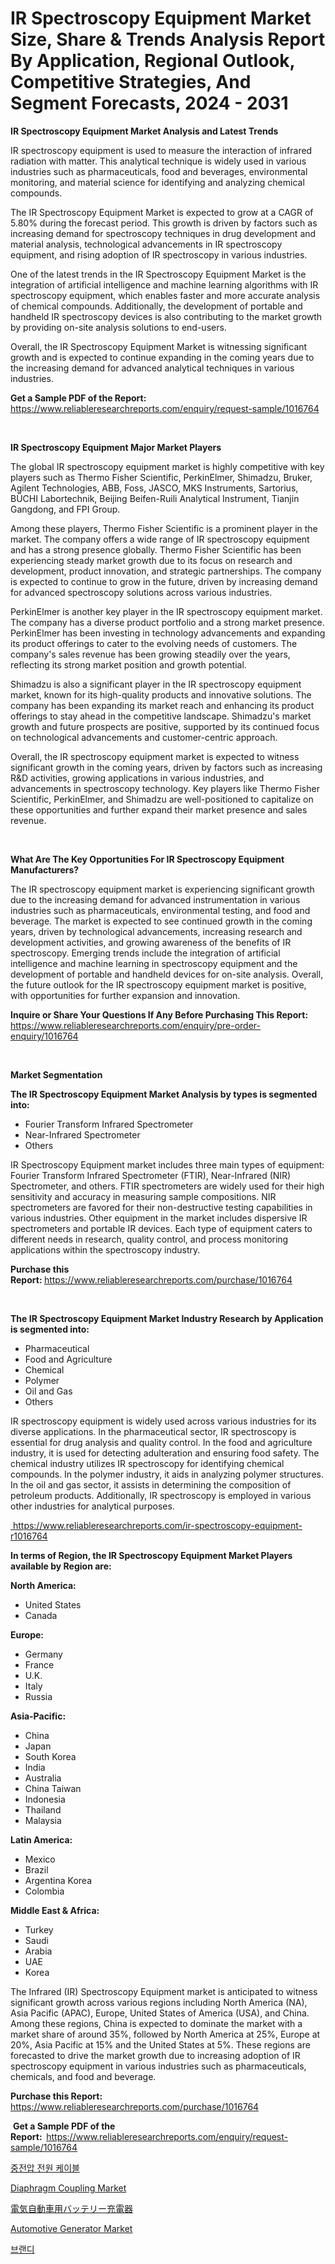 <p><h1>IR Spectroscopy Equipment Market Size, Share & Trends Analysis Report By Application, Regional Outlook, Competitive Strategies, And Segment Forecasts, 2024 - 2031</h1></p><p><strong>IR Spectroscopy Equipment Market Analysis and Latest Trends</strong></p>
<p><p>IR spectroscopy equipment is used to measure the interaction of infrared radiation with matter. This analytical technique is widely used in various industries such as pharmaceuticals, food and beverages, environmental monitoring, and material science for identifying and analyzing chemical compounds.</p><p>The IR Spectroscopy Equipment Market is expected to grow at a CAGR of 5.80% during the forecast period. This growth is driven by factors such as increasing demand for spectroscopy techniques in drug development and material analysis, technological advancements in IR spectroscopy equipment, and rising adoption of IR spectroscopy in various industries.</p><p>One of the latest trends in the IR Spectroscopy Equipment Market is the integration of artificial intelligence and machine learning algorithms with IR spectroscopy equipment, which enables faster and more accurate analysis of chemical compounds. Additionally, the development of portable and handheld IR spectroscopy devices is also contributing to the market growth by providing on-site analysis solutions to end-users.</p><p>Overall, the IR Spectroscopy Equipment Market is witnessing significant growth and is expected to continue expanding in the coming years due to the increasing demand for advanced analytical techniques in various industries.</p></p>
<p><strong>Get a Sample PDF of the Report:&nbsp;</strong> <a href="https://www.reliableresearchreports.com/enquiry/request-sample/1016764">https://www.reliableresearchreports.com/enquiry/request-sample/1016764</a></p>
<p>&nbsp;</p>
<p><strong>IR Spectroscopy Equipment Major Market Players</strong></p>
<p><p>The global IR spectroscopy equipment market is highly competitive with key players such as Thermo Fisher Scientific, PerkinElmer, Shimadzu, Bruker, Agilent Technologies, ABB, Foss, JASCO, MKS Instruments, Sartorius, BÜCHI Labortechnik, Beijing Beifen-Ruili Analytical Instrument, Tianjin Gangdong, and FPI Group.</p><p>Among these players, Thermo Fisher Scientific is a prominent player in the market. The company offers a wide range of IR spectroscopy equipment and has a strong presence globally. Thermo Fisher Scientific has been experiencing steady market growth due to its focus on research and development, product innovation, and strategic partnerships. The company is expected to continue to grow in the future, driven by increasing demand for advanced spectroscopy solutions across various industries.</p><p>PerkinElmer is another key player in the IR spectroscopy equipment market. The company has a diverse product portfolio and a strong market presence. PerkinElmer has been investing in technology advancements and expanding its product offerings to cater to the evolving needs of customers. The company's sales revenue has been growing steadily over the years, reflecting its strong market position and growth potential.</p><p>Shimadzu is also a significant player in the IR spectroscopy equipment market, known for its high-quality products and innovative solutions. The company has been expanding its market reach and enhancing its product offerings to stay ahead in the competitive landscape. Shimadzu's market growth and future prospects are positive, supported by its continued focus on technological advancements and customer-centric approach.</p><p>Overall, the IR spectroscopy equipment market is expected to witness significant growth in the coming years, driven by factors such as increasing R&D activities, growing applications in various industries, and advancements in spectroscopy technology. Key players like Thermo Fisher Scientific, PerkinElmer, and Shimadzu are well-positioned to capitalize on these opportunities and further expand their market presence and sales revenue.</p></p>
<p>&nbsp;</p>
<p><strong>What Are The Key Opportunities For IR Spectroscopy Equipment Manufacturers?</strong></p>
<p><p>The IR spectroscopy equipment market is experiencing significant growth due to the increasing demand for advanced instrumentation in various industries such as pharmaceuticals, environmental testing, and food and beverage. The market is expected to see continued growth in the coming years, driven by technological advancements, increasing research and development activities, and growing awareness of the benefits of IR spectroscopy. Emerging trends include the integration of artificial intelligence and machine learning in spectroscopy equipment and the development of portable and handheld devices for on-site analysis. Overall, the future outlook for the IR spectroscopy equipment market is positive, with opportunities for further expansion and innovation.</p></p>
<p><strong>Inquire or Share Your Questions If Any Before Purchasing This Report:</strong> <a href="https://www.reliableresearchreports.com/enquiry/pre-order-enquiry/1016764">https://www.reliableresearchreports.com/enquiry/pre-order-enquiry/1016764</a></p>
<p>&nbsp;</p>
<p><strong>Market Segmentation</strong></p>
<p><strong>The IR Spectroscopy Equipment Market Analysis by types is segmented into:</strong></p>
<p><ul><li>Fourier Transform Infrared Spectrometer</li><li>Near-Infrared Spectrometer</li><li>Others</li></ul></p>
<p><p>IR Spectroscopy Equipment market includes three main types of equipment: Fourier Transform Infrared Spectrometer (FTIR), Near-Infrared (NIR) Spectrometer, and others. FTIR spectrometers are widely used for their high sensitivity and accuracy in measuring sample compositions. NIR spectrometers are favored for their non-destructive testing capabilities in various industries. Other equipment in the market includes dispersive IR spectrometers and portable IR devices. Each type of equipment caters to different needs in research, quality control, and process monitoring applications within the spectroscopy industry.</p></p>
<p><strong>Purchase this Report:&nbsp;</strong><a href="https://www.reliableresearchreports.com/purchase/1016764">https://www.reliableresearchreports.com/purchase/1016764</a></p>
<p>&nbsp;</p>
<p><strong>The IR Spectroscopy Equipment Market Industry Research by Application is segmented into:</strong></p>
<p><ul><li>Pharmaceutical</li><li>Food and Agriculture</li><li>Chemical</li><li>Polymer</li><li>Oil and Gas</li><li>Others</li></ul></p>
<p><p>IR spectroscopy equipment is widely used across various industries for its diverse applications. In the pharmaceutical sector, IR spectroscopy is essential for drug analysis and quality control. In the food and agriculture industry, it is used for detecting adulteration and ensuring food safety. The chemical industry utilizes IR spectroscopy for identifying chemical compounds. In the polymer industry, it aids in analyzing polymer structures. In the oil and gas sector, it assists in determining the composition of petroleum products. Additionally, IR spectroscopy is employed in various other industries for analytical purposes.</p></p>
<p><a href="https://www.reliableresearchreports.com/ir-spectroscopy-equipment-r1016764">&nbsp;https://www.reliableresearchreports.com/ir-spectroscopy-equipment-r1016764</a></p>
<p><strong>In terms of Region, the IR Spectroscopy Equipment Market Players available by Region are:</strong></p>
<p>
    <p> <strong> North America: </strong>
        <ul>
            <li>United States</li>
            <li>Canada</li>
        </ul>
        </p> 
    <p> <strong> Europe: </strong>
        <ul>
            <li>Germany</li>
            <li>France</li>
            <li>U.K.</li>
            <li>Italy</li>
            <li>Russia</li>
        </ul>
        </p> 
    <p> <strong> Asia-Pacific: </strong>
        <ul>
            <li>China</li>
            <li>Japan</li>
            <li>South Korea</li>
            <li>India</li>
            <li>Australia</li>
            <li>China Taiwan</li>
            <li>Indonesia</li>
            <li>Thailand</li>
            <li>Malaysia</li>
        </ul>
        </p> 
    <p> <strong> Latin America: </strong>
        <ul>
            <li>Mexico</li>
            <li>Brazil</li>
            <li>Argentina Korea</li>
            <li>Colombia</li>
        </ul>
        </p> 
    <p> <strong> Middle East & Africa: </strong>
        <ul>
            <li>Turkey</li>
            <li>Saudi</li>
            <li>Arabia</li>
            <li>UAE</li>
            <li>Korea</li>
        </ul>
    </p>
    </p>
<p><p>The Infrared (IR) Spectroscopy Equipment market is anticipated to witness significant growth across various regions including North America (NA), Asia Pacific (APAC), Europe, United States of America (USA), and China. Among these regions, China is expected to dominate the market with a market share of around 35%, followed by North America at 25%, Europe at 20%, Asia Pacific at 15% and the United States at 5%. These regions are forecasted to drive the market growth due to increasing adoption of IR spectroscopy equipment in various industries such as pharmaceuticals, chemicals, and food and beverage.</p></p>
<p><strong>Purchase this Report: </strong><a href="https://www.reliableresearchreports.com/purchase/1016764">https://www.reliableresearchreports.com/purchase/1016764</a></p>
<p>&nbsp;<strong>Get a Sample PDF of the Report:&nbsp;&nbsp;</strong><a href="https://www.reliableresearchreports.com/enquiry/request-sample/1016764">https://www.reliableresearchreports.com/enquiry/request-sample/1016764</a></p>
<p><strong></strong></p>
<p><p><a href="https://github.com/akzkkws047661437/Market-Research-Report-List-1/blob/main/671658819521.md">중전압 전원 케이블</a></p><p><a href="https://github.com/Hazelklievgspy6vdcsmu106w/Market-Research-Report-List-2/blob/main/diaphragm-coupling-market.md">Diaphragm Coupling Market</a></p><p><a href="https://github.com/lrlmopnhwd79300/Market-Research-Report-List-1/blob/main/906830620991.md">電気自動車用バッテリー充電器</a></p><p><a href="https://www.linkedin.com/pulse/automotive-generator-market-size-reflecting-forecast-till-gzyxe?trackingId=N%2B7Zej2VfuXyG%2BUkJqDBDQ%3D%3D">Automotive Generator Market</a></p><p><a href="https://github.com/vsckjg50460/Market-Research-Report-List-1/blob/main/150921619522.md">브랜디</a></p></p>